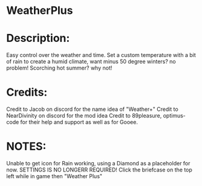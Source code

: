 # WeatherPlus

# Description:
Easy control over the weather and time. Set a custom temperature with a bit of rain to create a humid climate, want minus 50 degree winters? no problem! Scorching hot summer? why not!

# Credits:
Credit to Jacob on discord for the name idea of "Weather+"
Credit to NearDivinity on discord for the mod idea
Credit to 89pleasure, optimus-code for their help and support as well as for Gooee.

# NOTES:
Unable to get icon for Rain working, using a Diamond as a placeholder for now.
SETTINGS IS NO LONGERR REQUIRED! Click the briefcase on the top left while in game then "Weather Plus"
